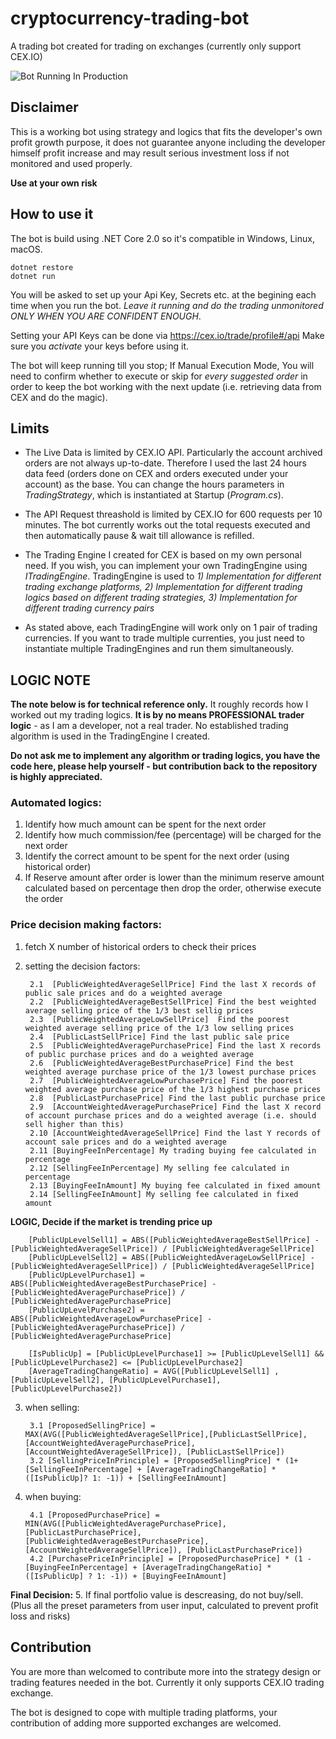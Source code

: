 # cryptocurrency-trading-bot
A trading bot created for trading on exchanges (currently only support CEX.IO)

![Bot Running In Production](https://raw.githubusercontent.com/mleader1/cryptocurrency-trading-bot/master/demo.png)

## Disclaimer
This is a working bot using strategy and logics that fits the developer's own profit growth purpose, it does not guarantee anyone including the developer himself profit increase and may result serious investment loss if not monitored and used properly.

**Use at your own risk**

## How to use it

The bot is build using .NET Core 2.0 so it's compatible in Windows, Linux, macOS. 
```
dotnet restore
dotnet run
```
You will be asked to set up your Api Key, Secrets etc. at the begining each time when you run the bot. *Leave it running and do the trading unmonitored ONLY WHEN YOU ARE CONFIDENT ENOUGH*. 

Setting your API Keys can be done via https://cex.io/trade/profile#/api Make sure you *activate* your keys before using it.

The bot will keep running till you stop; If Manual Execution Mode, You will need to confirm whether to execute or skip for *every suggested order* in order to keep the bot working with the next update (i.e. retrieving data from CEX and do the magic).

## Limits

- The Live Data is limited by CEX.IO API. Particularly the account archived orders are not always up-to-date. Therefore I used the last 24 hours data feed (orders done on CEX and orders executed under your account) as the base.  You can change the hours parameters in *TradingStrategy*, which is instantiated at Startup (*Program.cs*).

- The API Request threashold is limited by CEX.IO for 600 requests per 10 minutes. The bot currently works out the total requests executed and then automatically pause & wait till allowance is refilled.

- The Trading Engine I created for CEX is based on my own personal need. If you wish, you can implement your own TradingEngine using *ITradingEngine*.  TradingEngine is used to *1) Implementation for different trading exchange platforms, 2) Implementation for different trading logics based on different trading strategies, 3) Implementation for different trading currency pairs*

- As stated above, each TradingEngine will work only on 1 pair of trading currencies. If you want to trade multiple currenties, you just need to instantiate multiple TradingEngines and run them simultaneously. 

## LOGIC NOTE

**The note below is for technical reference only.** It roughly records how I worked out my trading logics. **It is by no means PROFESSIONAL trader logic** - as I am a developer, not a real trader.  No established trading algorithm is used in the TradingEngine I created.

**Do not ask me to implement any algorithm or trading logics, you have the code here, please help yourself - but contribution back to the repository is highly appreciated.**

### Automated logics:
1. Identify how much amount can be spent for the next order
2. Identify how much commission/fee (percentage) will be charged for the next order
3. Identify the correct amount to be spent for the next order (using historical order)
4. If Reserve amount after order is lower than the minimum reserve amount calculated based on percentage then drop the order, otherwise execute the order

### Price decision making factors:
1. fetch X number of historical orders to check their prices
2. setting the decision factors:

        2.1  [PublicWeightedAverageSellPrice] Find the last X records of public sale prices and do a weighted average
        2.2  [PublicWeightedAverageBestSellPrice] Find the best weighted average selling price of the 1/3 best sellig prices
        2.3  [PublicWeightedAverageLowSellPrice]  Find the poorest weighted average selling price of the 1/3 low selling prices
        2.4  [PublicLastSellPrice] Find the last public sale price
        2.5  [PublicWeightedAveragePurchasePrice] Find the last X records of public purchase prices and do a weighted average
        2.6  [PublicWeightedAverageBestPurchasePrice] Find the best weighted average purchase price of the 1/3 lowest purchase prices
        2.7  [PublicWeightedAverageLowPurchasePrice] Find the poorest weighted average purchase price of the 1/3 highest purchase prices
        2.8  [PublicLastPurchasePrice] Find the last public purchase price
        2.9  [AccountWeightedAveragePurchasePrice] Find the last X record of account purchase prices and do a weighted average (i.e. should sell higher than this)
        2.10 [AccountWeightedAverageSellPrice] Find the last Y records of account sale prices and do a weighted average
        2.11 [BuyingFeeInPercentage] My trading buying fee calculated in percentage
        2.12 [SellingFeeInPercentage] My selling fee calculated in percentage
        2.13 [BuyingFeeInAmount] My buying fee calculated in fixed amount
        2.14 [SellingFeeInAmount] My selling fee calculated in fixed amount

**LOGIC, Decide if the market is trending price up**

        [PublicUpLevelSell1] = ABS([PublicWeightedAverageBestSellPrice] - [PublicWeightedAverageSellPrice]) / [PublicWeightedAverageSellPrice]
        [PublicUpLevelSell2] = ABS([PublicWeightedAverageLowSellPrice] - [PublicWeightedAverageSellPrice]) / [PublicWeightedAverageSellPrice]
        [PublicUpLevelPurchase1] = ABS([PublicWeightedAverageBestPurchasePrice] - [PublicWeightedAveragePurchasePrice]) / [PublicWeightedAveragePurchasePrice]
        [PublicUpLevelPurchase2] = ABS([PublicWeightedAverageLowPurchasePrice] - [PublicWeightedAveragePurchasePrice]) / [PublicWeightedAveragePurchasePrice] 
       
        [IsPublicUp] = [PublicUpLevelPurchase1] >= [PublicUpLevelSell1] && [PublicUpLevelPurchase2] <= [PublicUpLevelPurchase2]
        [AverageTradingChangeRatio] = AVG([PublicUpLevelSell1] , [PublicUpLevelSell2], [PublicUpLevelPurchase1], [PublicUpLevelPurchase2])


3. when selling:

        3.1 [ProposedSellingPrice] = MAX(AVG([PublicWeightedAverageSellPrice],[PublicLastSellPrice], [AccountWeightedAveragePurchasePrice], [AccountWeightedAverageSellPrice]), [PublicLastSellPrice])
        3.2 [SellingPriceInPrinciple] = [ProposedSellingPrice] * (1+ [SellingFeeInPercentage] + [AverageTradingChangeRatio] * ([IsPublicUp]? 1: -1)) + [SellingFeeInAmount]

4. when buying:

        4.1 [ProposedPurchasePrice] = MIN(AVG([PublicWeightedAveragePurchasePrice],[PublicLastPurchasePrice], [PublicWeightedAverageBestPurchasePrice], [AccountWeightedAverageSellPrice]), [PublicLastPurchasePrice])
        4.2 [PurchasePriceInPrinciple] = [ProposedPurchasePrice] * (1 - [BuyingFeeInPercentage] + [AverageTradingChangeRatio] * ([IsPublicUp] ? 1: -1)) + [BuyingFeeInAmount]

**Final Decision:**
5. If final portfolio value is descreasing, do not buy/sell. (Plus all the preset parameters from user input, calculated to prevent profit loss and risks)



## Contribution
You are more than welcomed to contribute more into the strategy design or trading features needed in the bot. Currently it only supports CEX.IO trading exchange. 

The bot is designed to cope with multiple trading platforms, your contribution of adding more supported exchanges are welcomed.
